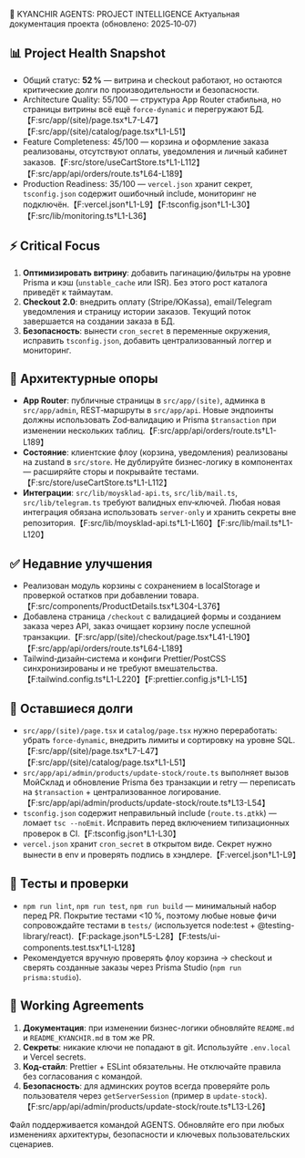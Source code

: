 🤖 KYANCHIR AGENTS: PROJECT INTELLIGENCE
Актуальная документация проекта (обновлено: 2025‑10‑07)

## 📊 Project Health Snapshot
- Общий статус: **52 %** — витрина и checkout работают, но остаются критические долги по производительности и безопасности.
- Architecture Quality: 55/100 — структура App Router стабильна, но страницы витрины всё ещё `force-dynamic` и перегружают БД.【F:src/app/(site)/page.tsx†L7-L47】【F:src/app/(site)/catalog/page.tsx†L1-L51】
- Feature Completeness: 45/100 — корзина и оформление заказа реализованы, отсутствуют оплаты, уведомления и личный кабинет заказов.【F:src/store/useCartStore.ts†L1-L112】【F:src/app/api/orders/route.ts†L64-L189】
- Production Readiness: 35/100 — `vercel.json` хранит секрет, `tsconfig.json` содержит ошибочный include, мониторинг не подключён.【F:vercel.json†L1-L9】【F:tsconfig.json†L1-L30】【F:src/lib/monitoring.ts†L1-L36】

## ⚡ Critical Focus
1. **Оптимизировать витрину**: добавить пагинацию/фильтры на уровне Prisma и кэш (`unstable_cache` или ISR). Без этого рост каталога приведёт к таймаутам.
2. **Checkout 2.0**: внедрить оплату (Stripe/ЮKassa), email/Telegram уведомления и страницу истории заказов. Текущий поток завершается на создании заказа в БД.
3. **Безопасность**: вынести `cron_secret` в переменные окружения, исправить `tsconfig.json`, добавить централизованный логгер и мониторинг.

## 🧠 Архитектурные опоры
- **App Router**: публичные страницы в `src/app/(site)`, админка в `src/app/admin`, REST‑маршруты в `src/app/api`. Новые эндпоинты должны использовать Zod‑валидацию и Prisma `$transaction` при изменении нескольких таблиц.【F:src/app/api/orders/route.ts†L1-L189】
- **Состояние**: клиентские флоу (корзина, уведомления) реализованы на zustand в `src/store`. Не дублируйте бизнес-логику в компонентах — расширяйте сторы и покрывайте тестами.【F:src/store/useCartStore.ts†L1-L112】
- **Интеграции**: `src/lib/moysklad-api.ts`, `src/lib/mail.ts`, `src/lib/telegram.ts` требуют валидных env‑ключей. Любая новая интеграция обязана использовать `server-only` и хранить секреты вне репозитория.【F:src/lib/moysklad-api.ts†L1-L160】【F:src/lib/mail.ts†L1-L120】

## ✅ Недавние улучшения
- Реализован модуль корзины с сохранением в localStorage и проверкой остатков при добавлении товара.【F:src/components/ProductDetails.tsx†L304-L376】
- Добавлена страница `/checkout` с валидацией формы и созданием заказа через API, заказ очищает корзину после успешной транзакции.【F:src/app/(site)/checkout/page.tsx†L41-L190】【F:src/app/api/orders/route.ts†L64-L189】
- Tailwind‑дизайн‑система и конфиги Prettier/PostCSS синхронизированы и не требуют вмешательства.【F:tailwind.config.ts†L1-L220】【F:prettier.config.js†L1-L15】

## 🚨 Оставшиеся долги
- `src/app/(site)/page.tsx` и `catalog/page.tsx` нужно переработать: убрать `force-dynamic`, внедрить лимиты и сортировку на уровне SQL.【F:src/app/(site)/page.tsx†L7-L47】【F:src/app/(site)/catalog/page.tsx†L1-L51】
- `src/app/api/admin/products/update-stock/route.ts` выполняет вызов МойСклад и обновление Prisma без транзакции и retry — переписать на `$transaction` + централизованное логирование.【F:src/app/api/admin/products/update-stock/route.ts†L13-L54】
- `tsconfig.json` содержит неправильный include (`route.ts.дtkk`) — ломает `tsc --noEmit`. Исправить перед включением типизационных проверок в CI.【F:tsconfig.json†L1-L30】
- `vercel.json` хранит `cron_secret` в открытом виде. Секрет нужно вынести в env и проверять подпись в хэндлере.【F:vercel.json†L1-L9】

## 🧪 Тесты и проверки
- `npm run lint`, `npm run test`, `npm run build` — минимальный набор перед PR. Покрытие тестами <10 %, поэтому любые новые фичи сопровождайте тестами в `tests/` (используется node:test + @testing-library/react).【F:package.json†L5-L28】【F:tests/ui-components.test.tsx†L1-L128】
- Рекомендуется вручную проверять флоу корзина → checkout и сверять созданные заказы через Prisma Studio (`npm run prisma:studio`).

## 📌 Working Agreements
1. **Документация**: при изменении бизнес-логики обновляйте `README.md` и `README_KYANCHIR.md` в том же PR.
2. **Секреты**: никакие ключи не попадают в git. Используйте `.env.local` и Vercel secrets.
3. **Код-стайл**: Prettier + ESLint обязательны. Не отключайте правила без согласования с командой.
4. **Безопасность**: для админских роутов всегда проверяйте роль пользователя через `getServerSession` (пример в `update-stock`).【F:src/app/api/admin/products/update-stock/route.ts†L13-L26】

Файл поддерживается командой AGENTS. Обновляйте его при любых изменениях архитектуры, безопасности и ключевых пользовательских сценариев.
